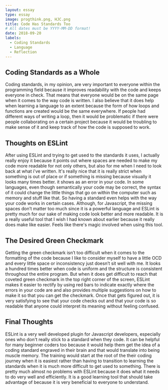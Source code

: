```yaml
---
layout: essay
type: essay
image: progthink.png, HJC.png
title: Code Has Standards Too
# All dates must be YYYY-MM-DD format!
date: 2018-09-20
labels:
  - Coding Standards
  - Language
  - Reflection
---
```


 
<h2>Coding Standards as a Whole</h2>

Coding standards, in my opinion, are very important to everyone within the programming field because it improves readability with the code and keeps everyone in check. That means that everyone would be on the same page when it comes to the way code is written. I also believe that it does help when learning a language to an extent because the form of how loops and functions are created would be the same everywhere. If people had different ways of writing a loop, then it would be problematic if there were people collaborating on a certain project because it would be troubling to make sense of it and keep track of how the code is supposed to work. 
  
<h2>Thoughts on ESLint</h2>

After using ESLint and trying to get used to the standards it uses, I actually really enjoy it because it points out where spaces are needed to make my code more readable for not only others, but also for me when I need to look back at what i've written. It's really nice that it is really strict when something is out of place or if something is missing because visually it looks many times better. it shows as an error in your code. In some languages, even though semantically your code may be correct, the syntax of it could change the little things that go on within the computer such as memory and stuff like that. So having a standard even helps with the way your code works in certain cases. Although, for Javascript, the missing spaces don’t matter too much since it is a powerful language and ESLint is pretty much for our sake of making code look better and more readable. It is a really useful tool that I wish I had known about earlier because it really does make like easier. Feels like there's magic involved when using this tool. 

<h2>The Desired Green Checkmark</h2>

Getting the green checkmark isn’t too difficult when it comes to the formatting of the code because I like to consider myself to have a little OCD and every little space or inconsistency just doesn’t sit well with me. It looks a hundred times better when code is uniform and the structure is consistent throughout the entire program. But when it does get difficult to reach that coveted green checkmark in the top right corner of the screen, ESLint makes it easier to rectify by using red bars to indicate exactly where the errors in your code are and also provides multiple suggestions on how to make it so that you can get the checkmark. Once that gets figured out, it is very satisfying to see that your code checks out and that your code is so readable that anyone could interpret its meaning without feeling confused. 

<h2>Final Thoughts</h2>

ESLint is a very well developed plugin for Javascript developers, especially ones who don't really stick to a standard when they code. It can be helpful for many beginner coders too because it would help them get the idea of a coding standard engraved in their brain and that would translate into being muscle memory. The training would start at the root of the their coding journey when it is easiest rather than having to transition to learning the standards when it is much more difficult to get used to something. There is pretty much almost no problems with ESLint because it does what it needs to do very well and efficiently. It is a good learning tool that should take advantage of because it is very beneficial to everyone to understand. 
